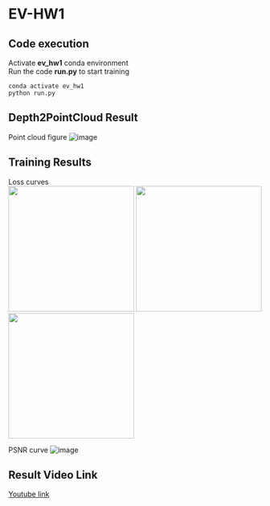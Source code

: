 # EV-HW1

## Code execution

Activate **ev_hw1** conda environment  
Run the code **run.py** to start training
```
conda activate ev_hw1
python run.py
```
## Depth2PointCloud Result
Point cloud figure
![image](./results/point_cloud.png)

## Training Results
Loss curves  
<img src="./results/total_loss.png" width="250"/>
<img src="./results/dssim_loss.png" width="250"/>
<img src="./results/l1_loss.png" width="250"/>

PSNR curve
![image](./results/psnr.png)
<!-- <img src="./results/psnr.png" width="350"/> -->



## Result Video Link
[Youtube link](https://youtu.be/VoFBsqkHQ20)